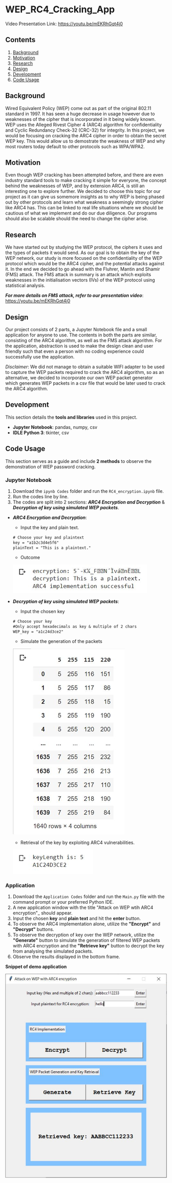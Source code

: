 # WEP_RC4_Cracking_App

Video Presentation Link: https://youtu.be/mEKRhGqt4j0

## Contents
1. [Background](#background)
2. [Motivation](#motivation)
3. [Research](#research)
4. [Design](#design)
5. [Development](#development)
6. [Code Usage](#code-usage)

## Background
Wired Equivalent Policy (WEP) come out as part of the original 802.11 standard in 1997. It has seen a huge decrease in usage however due to weaknesses of the cipher that is incorporated in it being widely known. WEP uses the Alleged Rivest Cipher 4 (ARC4) algorithm for confidentiality and Cyclic Redundancy Check-32 (CRC-32) for integrity. In this project, we would be focusing on cracking the ARC4 cipher in order to obtain the secret WEP key. This would allow us to demostrate the weakness of WEP and why most routers today default to other protocols such as WPA/WPA2.


## Motivation
Even though WEP cracking has been attempted before, and there are even industry standard tools to make cracking it simple for everyone, the concept behind the weaknesses of WEP, and by extension ARC4, is still an interesting one to explore further. We decided to choose this topic for our project as it can give us somemore insights as to why WEP is being phased out by other protocols and learn what weakness a seemingly strong cipher like ARC4 has. This can be linked to real life situations where we should be cautious of what we implement and do our due diligence. Our programs should also be scalable should the need to change the cipher arise.


## Research
We have started out by studying the WEP protocol, the ciphers it uses and the types of packets it would send. As our goal is to obtain the key of the WEP network, our study is more focused on the confidentiality of the WEP protocol which would be the ARC4 cipher, and the potential attacks against it. In the end we decided to go ahead with the Fluhrer, Mantin and Shamir (FMS) attack. The FMS attack in summary is an attack which exploits weaknesses in the initialisation vectors (IVs) of the WEP protocol using statistical analysis.

***For more details on FMS attack, refer to our presentation video***: https://youtu.be/mEKRhGqt4j0


## Design
Our project consists of 2 parts, a Jupyter Notebook file and a small application for anyone to use. The contents in both the parts are similar, consisting of the ARC4 algorithm, as well as the FMS attack algorithm. For the application, abstraction is used to make the design clean and user friendly such that even a person with no coding experience could successfully use the application. 

*Disclaimer*: We did not manage to obtain a suitable WIFI adapter to be used to capture the WEP packets required to crack the ARC4 algorithm, so as an alternative, we decided to incorporate our own WEP packet generator which generates WEP packets in a csv file that would be later used to crack the ARC4 algorithm.


## Development
This section details the **tools and libraries** used in this project.

- **Jupyter Notebook**: pandas, numpy, csv
- **IDLE Python 3**: tkinter, csv


## Code Usage
This section serves as a guide and include **2 methods** to observe the demonstration of WEP password cracking.

### Jupyter Notebook
1. Download the ```ipynb Codes``` folder and run the ```RC4_encryption.ipynb``` file.
2. Run the codes line by line.
3. The codes are split into 2 sections: ***ARC4 Encryption and Decryption*** & ***Decryption of key using simulated WEP packets***.
  - ***ARC4 Encryption and Decryption***: 
    - Input the key and plain text.
    ```
    # Choose your key and plaintext
    key = "a1b2c3d4e5f6"
    plainText = "This is a plaintext."
    ```
    
    - Outcome
    
    ![ARC4 implementation image](/Images/rc4_implementation_output.jpg)

  - ***Decryption of key using simulated WEP packets***: 
    - Input the chosen key
    ```
    # Choose your key
    #Only accept hexadecimals as key & multiple of 2 chars
    WEP_key = "a1c24d3ce2"
    ```
    
    - Simulate the generation of the packets
   
    ![Generated packets image](/Images/generated_packets.jpg)
    
    - Retrieval of the key by exploiting ARC4 vulnerabilities.

    ![Retrieve key out](/Images/retrieve_key_output.jpg)

### Application
1. Download the ```Application Codes``` folder and run the ```Main.py``` file with the command prompt or your preferred Python IDE.
2. A new application window with the title "Attack on WEP wtih ARC4 encryption"_ should appear.
3. Input the chosen **key** and **plain text** and hit the **enter** button.
4. To observe the ARC4 implementation alone, utilize the **"Encrypt"** and **"Decrypt"** buttons.
5. To observe the decryption of key over the WEP network, utilize the **"Generate"** button to simulate the generation of filtered WEP packets with ARC4 encryption and the **"Retrieve key"** button to decrypt the key from analysing the simulated packets.
6. Observe the results displayed in the bottom frame.

**Snippet of demo application**

![Demo application snippet](/Images/demo_application.jpg)
